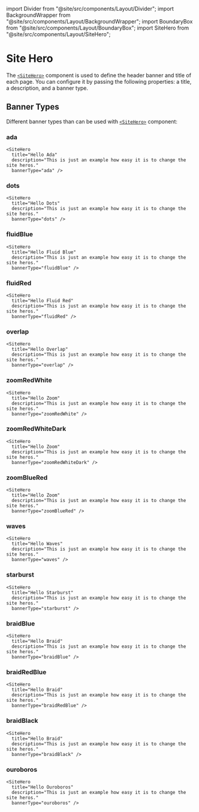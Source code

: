 import Divider from "@site/src/components/Layout/Divider";
import BackgroundWrapper from "@site/src/components/Layout/BackgroundWrapper";
import BoundaryBox from "@site/src/components/Layout/BoundaryBox";
import SiteHero from "@site/src/components/Layout/SiteHero";


# Site Hero

The [`<SiteHero>`](/docs/components/site-hero) component is used to define the header banner and title of each page. You can configure it by passing the following properties: a title, a description, and a banner type.



## Banner Types

Different banner types than can be used with [`<SiteHero>`](/docs/components/site-hero) component:


### ada
```
<SiteHero
  title="Hello Ada"
  description="This is just an example how easy it is to change the site heros."
  bannerType="ada" />
```

<SiteHero
      title="Hello Ada"
      description="This is just an example how easy it is to change the site heros."
      bannerType="ada"
    />
 
### dots
```
<SiteHero
  title="Hello Dots"
  description="This is just an example how easy it is to change the site heros."
  bannerType="dots" />
```

<SiteHero
      title="Hello Dots"
      description="This is just an example how easy it is to change the site heros."
      bannerType="dots"
    />

### fluidBlue
```
<SiteHero
  title="Hello Fluid Blue"
  description="This is just an example how easy it is to change the site heros."
  bannerType="fluidBlue" />
```

<SiteHero
      title="Hello Fluid Blue"
      description="This is just an example how easy it is to change the site heros."
      bannerType="fluidBlue"
    />

### fluidRed
```
<SiteHero
  title="Hello Fluid Red"
  description="This is just an example how easy it is to change the site heros."
  bannerType="fluidRed" />
```

<SiteHero
      title="Hello Fluid Red"
      description="This is just an example how easy it is to change the site heros."
      bannerType="fluidRed"
    />

### overlap
```
<SiteHero
  title="Hello Overlap"
  description="This is just an example how easy it is to change the site heros."
  bannerType="overlap" />
```

<SiteHero
      title="Hello Overlap"
      description="This is just an example how easy it is to change the site heros."
      bannerType="overlap"
    />

### zoomRedWhite
```
<SiteHero
  title="Hello Zoom"
  description="This is just an example how easy it is to change the site heros."
  bannerType="zoomRedWhite" />
```

<SiteHero
      title="Hello Zoom"
      description="This is just an example how easy it is to change the site heros."
      bannerType="zoomRedWhite"
    />

### zoomRedWhiteDark
```
<SiteHero
  title="Hello Zoom"
  description="This is just an example how easy it is to change the site heros."
  bannerType="zoomRedWhiteDark" />
```

<SiteHero
      title="Hello Zoom"
      description="This is just an example how easy it is to change the site heros."
      bannerType="zoomRedWhiteDark"
    />

### zoomBlueRed
```
<SiteHero
  title="Hello Zoom"
  description="This is just an example how easy it is to change the site heros."
  bannerType="zoomBlueRed" />
```

<SiteHero
      title="Hello Zoom"
      description="This is just an example how easy it is to change the site heros."
      bannerType="zoomBlueRed"
    />

### waves
```
<SiteHero
  title="Hello Waves"
  description="This is just an example how easy it is to change the site heros."
  bannerType="waves" />
```

<SiteHero
      title="Hello Waves"
      description="This is just an example how easy it is to change the site heros."
      bannerType="waves"
    />

### starburst
```
<SiteHero
  title="Hello Starburst"
  description="This is just an example how easy it is to change the site heros."
  bannerType="starburst" />
```

<SiteHero
      title="Hello Starburst"
      description="This is just an example how easy it is to change the site heros."
      bannerType="starburst"
    />

### braidBlue
```
<SiteHero
  title="Hello Braid"
  description="This is just an example how easy it is to change the site heros."
  bannerType="braidBlue" />
```

<SiteHero
      title="Hello Braid"
      description="This is just an example how easy it is to change the site heros."
      bannerType="braidBlue"
    />

### braidRedBlue
```
<SiteHero
  title="Hello Braid"
  description="This is just an example how easy it is to change the site heros."
  bannerType="braidRedBlue" />
```

<SiteHero
      title="Hello Braid"
      description="This is just an example how easy it is to change the site heros."
      bannerType="braidRedBlue"
    />

### braidBlack
```
<SiteHero
  title="Hello Braid"
  description="This is just an example how easy it is to change the site heros."
  bannerType="braidBlack" />
```

<SiteHero
      title="Hello Braid"
      description="This is just an example how easy it is to change the site heros."
      bannerType="braidBlack"
    />

### ouroboros
```
<SiteHero
  title="Hello Ouroboros"
  description="This is just an example how easy it is to change the site heros."
  bannerType="ouroboros" />
```

<SiteHero
      title="Hello Ouroboros"
      description="This is just an example how easy it is to change the site heros."
      bannerType="ouroboros"
    />